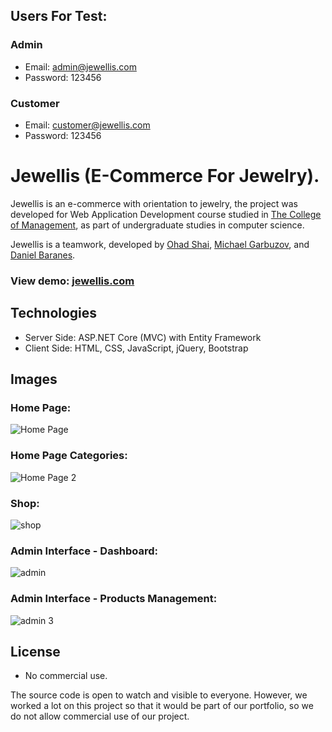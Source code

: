 
## Users For Test:
### Admin
- Email: admin@jewellis.com
- Password: 123456

### Customer
- Email: customer@jewellis.com
- Password: 123456

# Jewellis (E-Commerce For Jewelry).

Jewellis is an e-commerce with orientation to jewelry, the project was developed for Web Application Development course studied in [The College of Management](https://english.colman.ac.il/), as part of undergraduate studies in computer science.

Jewellis is a teamwork, developed by [Ohad Shai](https://www.linkedin.com/in/ohad-shai/), [Michael Garbuzov](https://www.linkedin.com/in/michaelgarbuzov/), and [Daniel Baranes](https://www.linkedin.com/in/daniel-baranes-a4190b10a/).

### View demo: [jewellis.com](https://www.jewellis.com/)

## Technologies
- Server Side: ASP.NET Core (MVC) with Entity Framework
- Client Side: HTML, CSS, JavaScript, jQuery, Bootstrap

## Images
### Home Page:
![Home Page](https://user-images.githubusercontent.com/72609649/120551894-3a78bc80-c3ff-11eb-954f-d20ea82e952c.png)

### Home Page Categories:
![Home Page 2](https://user-images.githubusercontent.com/72609649/120552018-609e5c80-c3ff-11eb-8d52-6c96eba0a5ed.png)

### Shop:
![shop](https://user-images.githubusercontent.com/72609649/122750510-45549d80-d297-11eb-86e8-b17b82d06731.png)

### Admin Interface - Dashboard:
![admin](https://user-images.githubusercontent.com/72609649/122750642-72a14b80-d297-11eb-869d-ceecc7c33710.png)

### Admin Interface - Products Management:
![admin 3](https://user-images.githubusercontent.com/72609649/122750684-80ef6780-d297-11eb-91d0-4251ce8b32f0.png)

## License
- No commercial use.

The source code is open to watch and visible to everyone. However, we worked a lot on this project so that it would be part of our portfolio, so we do not allow commercial use of our project.
